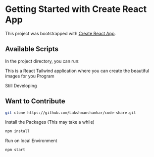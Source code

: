 # Getting Started with Create React App

This project was bootstrapped with [Create React App](https://github.com/facebook/create-react-app).

## Available Scripts

In the project directory, you can run:


This is a React Tailwind application where you can create the beautiful images for you Program

Still Developing 

## Want to Contribute

```sh
git clone https://github.com/Lakshmanshankar/code-share.git

```

Install the Packages (This may take a while)

```sh
npm install 

```

Run on local Environment
```sh
npm start

```
